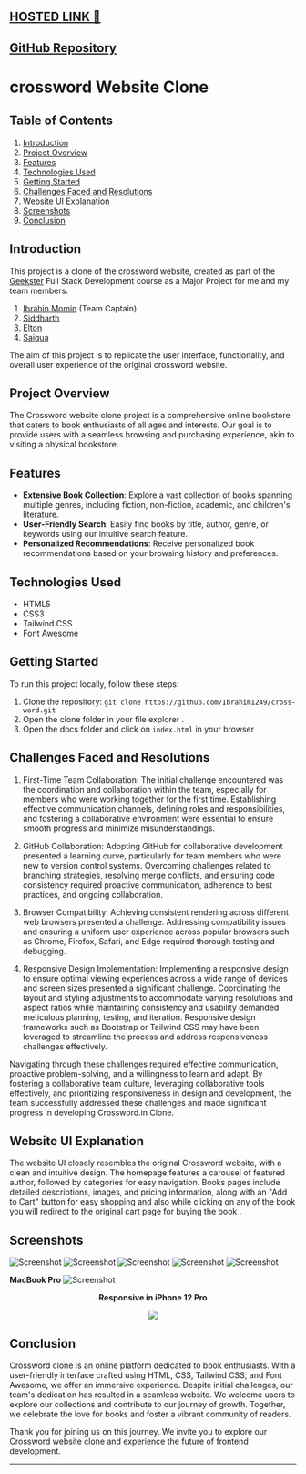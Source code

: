 [HOSTED LINK 🔗](https://ibrahim1249.github.io/cross-word/Docs/)
---
[GitHub Repository](https://github.com/Ibrahim1249/cross-word)
---
 

# crossword  Website Clone

## Table of Contents

1. [Introduction](#introduction)
2. [Project Overview](#project-overview)
3. [Features](#features)
4. [Technologies Used](#technologies-used)
5. [Getting Started](#getting-started)
6. [Challenges Faced and Resolutions](#challenges-faced-and-resolutions)
7. [Website UI Explanation](#website-ui-explanation)
8. [Screenshots](#screenshots)
9. [Conclusion](#conclusion)

## Introduction

This project is a clone of the crossword  website, created as part of the [Geekster](https://www.geekster.in/) Full Stack Development course as a Major Project for me and my team members:
1. [Ibrahin Momin](https://github.com/Ibrahim1249) (Team Captain)
2. [Siddharth]()
3. [Elton]()
4. [Saiqua]()


The aim of this project is to replicate the user interface, functionality, and overall user experience of the original crossword  website.

 ## Project Overview

The Crossword website clone project is a comprehensive online bookstore that caters to book enthusiasts of all ages and interests. Our goal is to provide users with a seamless browsing and purchasing experience, akin to visiting a physical bookstore.

## Features

- **Extensive Book Collection**: Explore a vast collection of books spanning multiple genres, including fiction, non-fiction, academic, and children's literature.
- **User-Friendly Search**: Easily find books by title, author, genre, or keywords using our intuitive search feature.
- **Personalized Recommendations**: Receive personalized book recommendations based on your browsing history and preferences.

## Technologies Used

- HTML5
- CSS3
- Tailwind CSS
- Font Awesome

## Getting Started

To run this project locally, follow these steps:

1. Clone the repository: `git clone https://github.com/Ibrahim1249/cross-word.git`
2. Open the clone folder in your file explorer .
3. Open the docs folder and click on `index.html` in your browser

## Challenges Faced and Resolutions

1. First-Time Team Collaboration:
The initial challenge encountered was the coordination and collaboration within the team, especially for members who were working together for the first time. Establishing effective communication channels, defining roles and responsibilities, and fostering a collaborative environment were essential to ensure smooth progress and minimize misunderstandings.

2. GitHub Collaboration:
Adopting GitHub for collaborative development presented a learning curve, particularly for team members who were new to version control systems. Overcoming challenges related to branching strategies, resolving merge conflicts, and ensuring code consistency required proactive communication, adherence to best practices, and ongoing collaboration.

3. Browser Compatibility:
Achieving consistent rendering across different web browsers presented a challenge. Addressing compatibility issues and ensuring a uniform user experience across popular browsers such as Chrome, Firefox, Safari, and Edge required thorough testing and debugging.

4. Responsive Design Implementation:
Implementing a responsive design to ensure optimal viewing experiences across a wide range of devices and screen sizes presented a significant challenge. Coordinating the layout and styling adjustments to accommodate varying resolutions and aspect ratios while maintaining consistency and usability demanded meticulous planning, testing, and iteration. Responsive design frameworks such as Bootstrap or Tailwind CSS may have been leveraged to streamline the process and address responsiveness challenges effectively.

Navigating through these challenges required effective communication, proactive problem-solving, and a willingness to learn and adapt. By fostering a collaborative team culture, leveraging collaborative tools effectively, and prioritizing responsiveness in design and development, the team successfully addressed these challenges and made significant progress in developing Crossword.in Clone.

## Website UI Explanation

The website UI closely resembles the original Crossword website, with a clean and intuitive design. The homepage features a carousel of featured author, followed by categories for easy navigation. Books pages include detailed descriptions, images, and pricing information, along with an "Add to Cart" button for easy shopping and also while clicking on any of the book you will redirect to the original cart page for buying the book .

## Screenshots

![Screenshot](Screenshot/Screenshot-1.jpeg)
![Screenshot](Screenshot/Screenshot-2.jpeg)
![Screenshot](Screenshot/Screenshot-3.jpeg)
![Screenshot](Screenshot/Screenshot-4.jpeg)
![Screenshot](Screenshot/Screenshot-5.jpeg)

**MacBook Pro**
![Screenshot](Screenshot/Screenshot-6.jpeg)

 <p align="center">
  <b>Responsive in iPhone 12 Pro</b>
</p>
 <p align="center">
 <img src="Screenshot/Screenshot-7.jpeg">
</p>



## Conclusion

Crossword clone is an online platform dedicated to book enthusiasts. With a user-friendly interface crafted using HTML, CSS, Tailwind CSS, and Font Awesome, we offer an immersive experience. Despite initial challenges, our team's dedication has resulted in a seamless website. We welcome users to explore our collections and contribute to our journey of growth. Together, we celebrate the love for books and foster a vibrant community of readers.

Thank you for joining us on this journey. We invite you to explore our Crossword website clone and experience the future of frontend development.

---